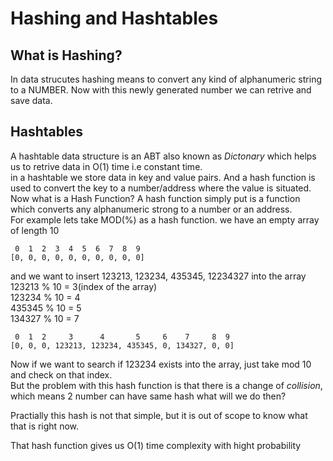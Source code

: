 # Hashing and Hashtables

## What is Hashing?
In data strucutes hashing means to convert any kind of alphanumeric string to a NUMBER. Now with this newly generated number we can retrive and save data.

## Hashtables
A hashtable data structure is an ABT also known as *Dictonary* which helps us to retrive data in O(1) time i.e constant time.<br>
in a hashtable we store data in key and value pairs. And a hash function is used to convert the key to a number/address where the value is situated.<br>
Now what is a Hash Function? A hash function simply put is a function which converts any alphanumeric strong to a number or an address.<br>
For example lets take MOD(%) as a hash function.
we have an empty array of length 10
```
 0  1  2  3  4  5  6  7  8  9
[0, 0, 0, 0, 0, 0, 0, 0, 0, 0]
```

and we want to insert 123213, 123234, 435345, 12234327 into the array
123213 % 10 = 3(index of the array)<br>
123234 % 10 = 4<br>
435345 % 10 = 5<br>
134327 % 10 = 7<br>

```
 0  1  2     3      4       5     6    7     8  9
[0, 0, 0, 123213, 123234, 435345, 0, 134327, 0, 0]
```

Now if we want to search if 123234 exists into the array, just take mod 10 and check on that index.<br>
But the problem with this hash function is that there is a change of *collision*, which means 2 number can have same hash what will we do then?<br>

Practially this hash is not that simple, but it is out of scope to know what that is right now.<br>

That hash function gives us O(1) time complexity with hight probability 